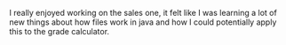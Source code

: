 I really enjoyed working on the sales one, it felt like I was learning a lot of new things about how files work in java and how I could potentially apply this to the grade calculator.

